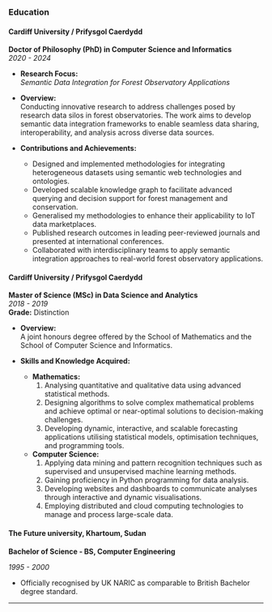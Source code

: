 ### Education

#### Cardiff University / Prifysgol Caerdydd  
**Doctor of Philosophy (PhD) in Computer Science and Informatics**  
*2020 - 2024*  

- **Research Focus:**  
  *Semantic Data Integration for Forest Observatory Applications*  

- **Overview:**  
  Conducting innovative research to address challenges posed by research data silos in forest observatories. The work aims to develop semantic data integration frameworks to enable seamless data sharing, interoperability, and analysis across diverse data sources.

- **Contributions and Achievements:**  
  - Designed and implemented methodologies for integrating heterogeneous datasets using semantic web technologies and ontologies.  
  - Developed scalable knowledge graph to facilitate advanced querying and decision support for forest management and conservation. 
  - Generalised my methodologies to enhance their applicability to IoT data marketplaces. 
  - Published research outcomes in leading peer-reviewed journals and presented at international conferences.  
  - Collaborated with interdisciplinary teams to apply semantic integration approaches to real-world forest observatory applications.  

#### Cardiff University / Prifysgol Caerdydd  
**Master of Science (MSc) in Data Science and Analytics**  
*2018 - 2019*  
**Grade:** Distinction  

- **Overview:**  
  A joint honours degree offered by the School of Mathematics and the School of Computer Science and Informatics.

- **Skills and Knowledge Acquired:**  
  - **Mathematics:**  
    1. Analysing quantitative and qualitative data using advanced statistical methods.  
    2. Designing algorithms to solve complex mathematical problems and achieve optimal or near-optimal solutions to decision-making challenges.  
    3. Developing dynamic, interactive, and scalable forecasting applications utilising statistical models, optimisation techniques, and programming tools.  
  - **Computer Science:**  
    1. Applying data mining and pattern recognition techniques such as supervised and unsupervised machine learning methods.  
    2. Gaining proficiency in Python programming for data analysis.  
    3. Developing websites and dashboards to communicate analyses through interactive and dynamic visualisations.  
    4. Employing distributed and cloud computing technologies to manage and process large-scale data.


#### The Future university, Khartoum, Sudan 
  **Bachelor of Science - BS, Computer Engineering**
  
   *1995 - 2000*
  - Officially recognised by UK NARIC as comparable to British Bachelor degree standard. 
---
